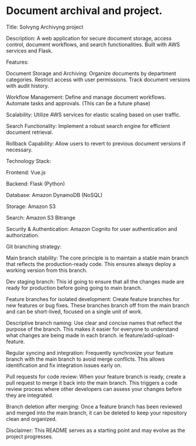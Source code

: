 # Document archival and project.

Title:
Solvyng Archivyng project

Description:
A web application for secure document storage, access control, document workflows, and search functionalities. Built with AWS services and Flask.

Features:

Document Storage and Archiving:
Organize documents by department categories.
Restrict access with user permissions.
Track document versions with audit history.

Workflow Management:
Define and manage document workflows.
Automate tasks and approvals. (This can be a future phase)

Scalability:
Utilize AWS services for elastic scaling based on user traffic.

Search Functionality:
Implement a robust search engine for efficient document retrieval.

Rollback Capability:
Allow users to revert to previous document versions if necessary.


Technology Stack:

Frontend: Vue.js

Backend: Flask (Python)

Database: Amazon DynamoDB (NoSQL)

Storage: Amazon S3 

Search: Amazon S3 Bitrange

Security & Authentication: Amazon Cognito for user authentication and authorization.


Git branching strategy:

Main branch stability: The core principle is to maintain a stable main branch that reflects the production-ready code. This ensures always deploy a working version from this branch.

Dev staging branch: This id going to ensure that all the changes made are ready for production before going going to main branch.

Feature branches for isolated development: Create feature branches for new features or bug fixes. These branches branch off from the main branch and can be short-lived, focused on a single unit of work.

Descriptive branch naming: Use clear and concise names that reflect the purpose of the branch. This makes it easier for everyone to understand what changes are being made in each branch. ie feature/add-upload-feature.

Regular syncing and integration: Frequently synchronize your feature branch with the main branch to avoid merge conflicts. This allows identification and fix integration issues early on.

Pull requests for code review: When your feature branch is ready, create a pull request to merge it back into the main branch. This triggers a code review process where other developers can assess your changes before they are integrated.

Branch deletion after merging: Once a feature branch has been reviewed and merged into the main branch, it can be deleted to keep your repository clean and organized.


Disclaimer:
This README serves as a starting point and may evolve as the project progresses.
